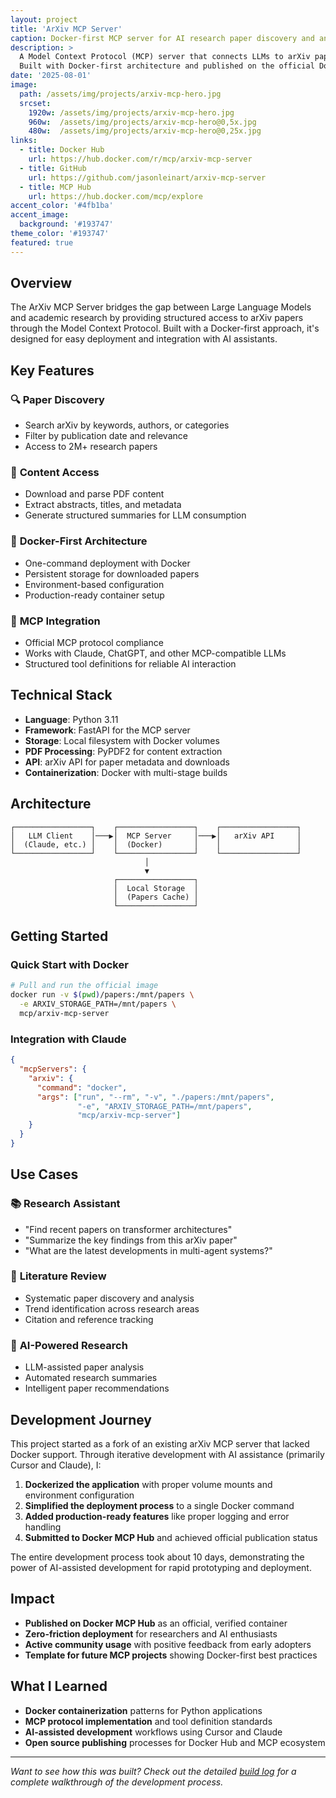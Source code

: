 ```yaml
---
layout: project
title: 'ArXiv MCP Server'
caption: Docker-first MCP server for AI research paper discovery and analysis
description: >
  A Model Context Protocol (MCP) server that connects LLMs to arXiv papers through a clean API. 
  Built with Docker-first architecture and published on the official Docker MCP Hub.
date: '2025-08-01'
image: 
  path: /assets/img/projects/arxiv-mcp-hero.jpg
  srcset: 
    1920w: /assets/img/projects/arxiv-mcp-hero.jpg
    960w:  /assets/img/projects/arxiv-mcp-hero@0,5x.jpg
    480w:  /assets/img/projects/arxiv-mcp-hero@0,25x.jpg
links:
  - title: Docker Hub
    url: https://hub.docker.com/r/mcp/arxiv-mcp-server
  - title: GitHub
    url: https://github.com/jasonleinart/arxiv-mcp-server
  - title: MCP Hub
    url: https://hub.docker.com/mcp/explore
accent_color: '#4fb1ba'
accent_image:
  background: '#193747'
theme_color: '#193747'
featured: true
---
```


## Overview

The ArXiv MCP Server bridges the gap between Large Language Models and academic research by providing structured access to arXiv papers through the Model Context Protocol. Built with a Docker-first approach, it's designed for easy deployment and integration with AI assistants.

## Key Features

### 🔍 **Paper Discovery**
- Search arXiv by keywords, authors, or categories
- Filter by publication date and relevance
- Access to 2M+ research papers

### 📄 **Content Access**
- Download and parse PDF content
- Extract abstracts, titles, and metadata
- Generate structured summaries for LLM consumption

### 🐳 **Docker-First Architecture**
- One-command deployment with Docker
- Persistent storage for downloaded papers
- Environment-based configuration
- Production-ready container setup

### 🔗 **MCP Integration**
- Official MCP protocol compliance
- Works with Claude, ChatGPT, and other MCP-compatible LLMs
- Structured tool definitions for reliable AI interaction

## Technical Stack

- **Language**: Python 3.11
- **Framework**: FastAPI for the MCP server
- **Storage**: Local filesystem with Docker volumes
- **PDF Processing**: PyPDF2 for content extraction
- **API**: arXiv API for paper metadata and downloads
- **Containerization**: Docker with multi-stage builds

## Architecture

```
┌─────────────────┐    ┌─────────────────┐    ┌─────────────────┐
│   LLM Client    │───▶│  MCP Server     │───▶│   arXiv API     │
│  (Claude, etc.) │    │  (Docker)       │    │                 │
└─────────────────┘    └─────────────────┘    └─────────────────┘
                              │
                              ▼
                       ┌─────────────────┐
                       │  Local Storage  │
                       │  (Papers Cache) │
                       └─────────────────┘
```

## Getting Started

### Quick Start with Docker

```bash
# Pull and run the official image
docker run -v $(pwd)/papers:/mnt/papers \
  -e ARXIV_STORAGE_PATH=/mnt/papers \
  mcp/arxiv-mcp-server
```

### Integration with Claude

```json
{
  "mcpServers": {
    "arxiv": {
      "command": "docker",
      "args": ["run", "--rm", "-v", "./papers:/mnt/papers", 
               "-e", "ARXIV_STORAGE_PATH=/mnt/papers", 
               "mcp/arxiv-mcp-server"]
    }
  }
}
```

## Use Cases

### 📚 **Research Assistant**
- "Find recent papers on transformer architectures"
- "Summarize the key findings from this arXiv paper"
- "What are the latest developments in multi-agent systems?"

### 🔬 **Literature Review**
- Systematic paper discovery and analysis
- Trend identification across research areas
- Citation and reference tracking

### 🤖 **AI-Powered Research**
- LLM-assisted paper analysis
- Automated research summaries
- Intelligent paper recommendations

## Development Journey

This project started as a fork of an existing arXiv MCP server that lacked Docker support. Through iterative development with AI assistance (primarily Cursor and Claude), I:

1. **Dockerized the application** with proper volume mounts and environment configuration
2. **Simplified the deployment process** to a single Docker command
3. **Added production-ready features** like proper logging and error handling
4. **Submitted to Docker MCP Hub** and achieved official publication status

The entire development process took about 10 days, demonstrating the power of AI-assisted development for rapid prototyping and deployment.

## Impact

- **Published on Docker MCP Hub** as an official, verified container
- **Zero-friction deployment** for researchers and AI enthusiasts
- **Active community usage** with positive feedback from early adopters
- **Template for future MCP projects** showing Docker-first best practices

## What I Learned

- **Docker containerization** patterns for Python applications
- **MCP protocol implementation** and tool definition standards
- **AI-assisted development** workflows using Cursor and Claude
- **Open source publishing** processes for Docker Hub and MCP ecosystem

---

*Want to see how this was built? Check out the detailed [build log](/blog/ai-automation/vibe-coded-mcp-server-docker-hub/) for a complete walkthrough of the development process.*